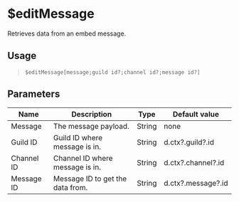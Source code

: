 # $editMessage
Retrieves data from an embed message.
## Usage
> `$editMessage[message;guild id?;channel id?;message id?]`
## Parameters
|    Name    |           Description            |  Type  |   Default value    |
|------------|----------------------------------|--------|--------------------|
| Message    | The message payload.             | String | none               |
| Guild ID   | Guild ID where message is in.    | String | d.ctx?.guild?.id   |
| Channel ID | Channel ID where message is in.  | String | d.ctx?.channel?.id |
| Message ID | Message ID to get the data from. | String | d.ctx?.message?.id |
